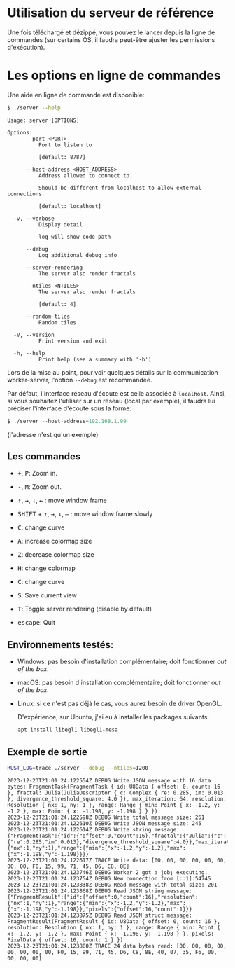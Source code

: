 # Utilisation du serveur de référence

Une fois téléchargé et dézippé, vous pouvez le lancer depuis la ligne de commandes (sur certains OS, il faudra peut-être
ajuster les permissions d'exécution).

# Les options en ligne de commandes

Une aide en ligne de commande est disponible:

```bash
$ ./server --help
```

```
Usage: server [OPTIONS]

Options:
      --port <PORT>
          Port to listen to

          [default: 8787]

      --host-address <HOST_ADDRESS>
          Address allowed to connect to.

          Should be different from localhost to allow external connections

          [default: localhost]

  -v, --verbose
          Display detail

          log will show code path

      --debug
          Log additional debug info

      --server-rendering
          The server also render fractals

      --ntiles <NTILES>
          The server also render fractals

          [default: 4]

      --random-tiles
          Random tiles

  -V, --version
          Print version and exit

  -h, --help
          Print help (see a summary with '-h')
```

Lors de la mise au point, pour voir quelques détails sur la communication worker-server, l'option `--debug` est
recommandée.

Par défaut, l'interface réseau d'écoute est celle associée à `localhost`. Ainsi, si vous souhaitez l'utiliser sur un
réseau (local par exemple), il faudra lui préciser l'interface d'écoute sous la forme:

```asm
$ ./server --host-address=192.168.1.99
```

(l'adresse n'est qu'un exemple)

## Les commandes 

- <kbd>+</kbd>, <kbd>P</kbd>: Zoom in.

- <kbd>-</kbd>, <kbd>M</kbd>: Zoom out.

- <kbd>↑</kbd>, <kbd>→</kbd>, <kbd>↓</kbd>, <kbd>←</kbd> : move window frame

- <kbd>SHIFT</kbd> + <kbd>↑</kbd>, <kbd>→</kbd>, <kbd>↓</kbd>, <kbd>←</kbd> : move window frame slowly

- <kbd>C</kbd>: change curve

- <kbd>A</kbd>: increase colormap size

- <kbd>Z</kbd>: decrease colormap size

- <kbd>H</kbd>: change colormap

- <kbd>C</kbd>: change curve

- <kbd>S</kbd>: Save current view

- <kbd>T</kbd>: Toggle server rendering (disable by default)

- <kbd>escape</kbd>: Quit

## Environnements testés:

* Windows: pas besoin d'installation complémentaire; doit fonctionner *out of the box*.

* macOS: pas besoin d'installation complémentaire; doit fonctionner *out of the box*.

* Linux: si ce n'est pas déjà le cas, vous aurez besoin de driver OpenGL.
 
  D'expérience, sur Ubuntu, j'ai eu à installer les packages suivants:

  ```bash
  apt install libegl1 libegl1-mesa
  ```   

## Exemple de sortie

```bash
RUST_LOG=trace ./server --debug --ntiles=1200
```

```
2023-12-23T21:01:24.122554Z DEBUG Write JSON message with 16 data bytes: FragmentTask(FragmentTask { id: U8Data { offset: 0, count: 16 }, fractal: Julia(JuliaDescriptor { c: Complex { re: 0.285, im: 0.013 }, divergence_threshold_square: 4.0 }), max_iteration: 64, resolution: Resolution { nx: 1, ny: 1 }, range: Range { min: Point { x: -1.2, y: -1.2 }, max: Point { x: -1.198, y: -1.198 } } })
2023-12-23T21:01:24.122598Z DEBUG Write total message size: 261
2023-12-23T21:01:24.122610Z DEBUG Write JSON message size: 245
2023-12-23T21:01:24.122614Z DEBUG Write string message: {"FragmentTask":{"id":{"offset":0,"count":16},"fractal":{"Julia":{"c":{"re":0.285,"im":0.013},"divergence_threshold_square":4.0}},"max_iteration":64,"resolution":{"nx":1,"ny":1},"range":{"min":{"x":-1.2,"y":-1.2},"max":{"x":-1.198,"y":-1.198}}}}
2023-12-23T21:01:24.122617Z TRACE Write data: [00, 00, 00, 00, 00, 00, 00, 00, F0, 15, 99, 71, 45, D6, C8, 8E]
2023-12-23T21:01:24.123746Z DEBUG Worker 2 got a job; executing.
2023-12-23T21:01:24.123754Z DEBUG New connection from [::1]:54745
2023-12-23T21:01:24.123838Z DEBUG Read message with total size: 201
2023-12-23T21:01:24.123868Z DEBUG Read JSON string message: {"FragmentResult":{"id":{"offset":0,"count":16},"resolution":{"nx":1,"ny":1},"range":{"min":{"x":-1.2,"y":-1.2},"max":{"x":-1.198,"y":-1.198}},"pixels":{"offset":16,"count":1}}}
2023-12-23T21:01:24.123875Z DEBUG Read JSON struct message: FragmentResult(FragmentResult { id: U8Data { offset: 0, count: 16 }, resolution: Resolution { nx: 1, ny: 1 }, range: Range { min: Point { x: -1.2, y: -1.2 }, max: Point { x: -1.198, y: -1.198 } }, pixels: PixelData { offset: 16, count: 1 } })
2023-12-23T21:01:24.123880Z TRACE 24 data bytes read: [00, 00, 00, 00, 00, 00, 00, 00, F0, 15, 99, 71, 45, D6, C8, 8E, 40, 07, 35, F6, 00, 00, 00, 00]
```